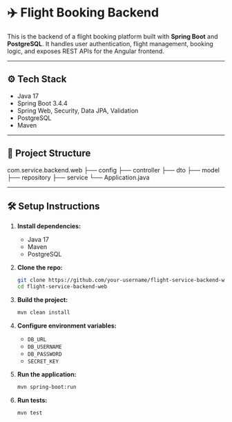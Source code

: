 # ✈️ Flight Booking Backend

This is the backend of a flight booking platform built with **Spring Boot** and **PostgreSQL**. It handles user authentication, flight management, booking logic, and exposes REST APIs for the Angular frontend.

---

## ⚙️ Tech Stack

- Java 17
- Spring Boot 3.4.4
- Spring Web, Security, Data JPA, Validation
- PostgreSQL
- Maven

---

## 🧱 Project Structure

com.service.backend.web ├── config ├── controller ├── dto ├── model ├── repository ├── service └── Application.java


---

## 🛠️ Setup Instructions

1. **Install dependencies:**
   - Java 17
   - Maven
   - PostgreSQL

2. **Clone the repo:**
   ```bash
   git clone https://github.com/your-username/flight-service-backend-web.git
   cd flight-service-backend-web
   ```

3. **Build the project:**
   ```bash
   mvn clean install
   ```

4. **Configure environment variables:**
   - `DB_URL`
   - `DB_USERNAME`
   - `DB_PASSWORD`
   - `SECRET_KEY`

5. **Run the application:**
   ```bash
   mvn spring-boot:run
   ```

6. **Run tests:**
   ```bash
   mvn test
   ```
